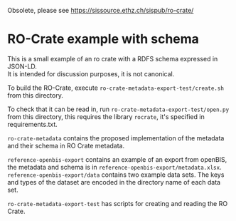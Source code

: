Obsolete, please see https://sissource.ethz.ch/sispub/ro-crate/

# RO-Crate example with schema

This is a small example of an ro crate with a RDFS schema expressed in JSON-LD.  
It is intended for discussion purposes, it is not canonical.

To build the RO-Crate, execute `ro-crate-metadata-export-test/create.sh` from this directory.

To check that it can be read in, run `ro-crate-metadata-export-test/open.py` from this directory,
this requires the library `rocrate`, it's specified
in requirements.txt.

`ro-crate-metadata` contains the proposed implementation of the metadata and their schema in RO
Crate metadata.

`reference-openbis-export` contains an example of an export from openBIS, the metadata and schema is
in `reference-openbis-export/metadata.xlsx`. `reference-openbis-export/data` contains two example
data sets. The keys and types of the dataset are encoded in the directory name of each data set.

`ro-crate-metadata-export-test` has scripts for creating and reading the RO Crate.
